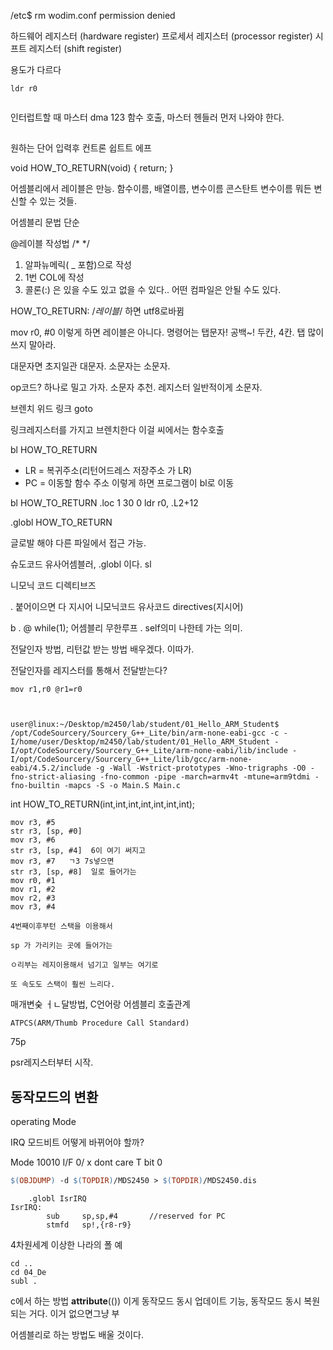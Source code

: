 /etc$ rm wodim.conf
permission denied



하드웨어 레지스터 (hardware register)
프로세서 레지스터 (processor register)
시프트 레지스터 (shift register)


용도가 다르다


```asembley
ldr r0


```

인터럽트할 때 마스터 dma 123 함수 호출, 마스터 헨들러 먼저 나와야 한다.


##


원하는 단어 입력후 컨트론 쉽트트 에프

void HOW_TO_RETURN(void)
{
    return;
}

어셈블리에서 레이블은 만능. 함수이름, 배열이름, 변수이름 콘스탄트 변수이름 뭐든 변신할 수 있는 것들.

어셈블리 문법 단순

@레이블 작성법 /* */

1. 알파뉴메릭( _ 포함)으로 작성
2. 1번 COL에 작성
3. 콜론(:) 은 있을 수도 있고 없을 수 있다.. 어떤 컴파일은 안될 수도 있다.

HOW_TO_RETURN:   /*레이블*/ 하면 utf8로바뀜


mov r0, #0 이렇게 하면 레이블은 아니다. 
명령어는 탭문자! 공백~! 두칸, 4칸.
탭 많이 쓰지 말아라. 


대문자면 초지일관 대문자. 소문자는 소문자.

op코드? 하나로 밀고 가자. 소문자 추천.
레지스터 일반적이게 소문자.


브렌치 위드 링크 goto

링크레지스터를 가지고 브렌치한다 이걸 씨에서는 함수호출


bl HOW_TO_RETURN
* LR = 복귀주소(리턴어드레스 저장주소 가 LR)
* PC = 이동할 함수 주소
이렇게 하면 프로그램이 bl로 이동


bl	HOW_TO_RETURN
	.loc 1 30 0
	ldr	r0, .L2+12

.globl  HOW_TO_RETURN

글로발 해야 다른 파일에서 접근 가능.

슈도코드 유사어셈블러, .globl 이다.
sl

니모닉 코드 디렉티브즈 

. 붙어이으면 다 지시어 니모닉코드 유사코드 directives(지시어)


b . @ while(1); 어셈블리 무한루프 . self의미 나한테 가는 의미.


전달인자 방법, 리턴값 받는 방법 배우겠다. 이따가.

전달인자를 레지스터를 통해서 전달받는다?


	mov r1,r0 @r1=r0  



    user@linux:~/Desktop/m2450/lab/student/01_Hello_ARM_Student$ /opt/CodeSourcery/Sourcery_G++_Lite/bin/arm-none-eabi-gcc -c -I/home/user/Desktop/m2450/lab/student/01_Hello_ARM_Student -I/opt/CodeSourcery/Sourcery_G++_Lite/arm-none-eabi/lib/include -I/opt/CodeSourcery/Sourcery_G++_Lite/lib/gcc/arm-none-eabi/4.5.2/include -g -Wall -Wstrict-prototypes -Wno-trigraphs -O0 -fno-strict-aliasing -fno-common -pipe -march=armv4t -mtune=arm9tdmi -fno-builtin -mapcs -S -o Main.S Main.c


 int HOW_TO_RETURN(int,int,int,int,int,int,int);


	mov	r3, #5
	str	r3, [sp, #0]
	mov	r3, #6
	str	r3, [sp, #4]  6이 여기 써지고
	mov	r3, #7   ㄱ3 7s넣으면 
	str	r3, [sp, #8]  일로 들어가는
	mov	r0, #1
	mov	r1, #2
	mov	r2, #3
	mov	r3, #4

    4번째이후부턴 스택을 이용해서

    sp 가 가리키는 곳에 들어가는

    ㅇ리부는 레지이용해서 넘기고 일부는 여기로

    또 속도도 스택이 훨씬 느리다.

매개변숮 ㅓㄴ달방법, C언어랑 어셈블리 호출관계

`ATPCS(ARM/Thumb Procedure Call Standard)`

75p

psr레지스터부터 시작.


## 동작모드의 변환

operating Mode

IRQ 모드비트 어떻게 바뀌어야 할까?

Mode 10010
I/F 0/ x dont care
T bit 0


```Makefile 62
$(OBJDUMP) -d $(TOPDIR)/MDS2450 > $(TOPDIR)/MDS2450.dis
```


```bacch art
	.globl IsrIRQ
IsrIRQ: 
        sub     sp,sp,#4       //reserved for PC
        stmfd   sp!,{r8-r9}   
```

4차원세계 이상한 나라의 폴 예

```
cd ..
cd 04_De
subl .
```
c에서 하는 방법
__attribute__(()) 이게 동작모드 동시 업데이트 기능, 동작모드 동시 복원되는 거다. 이거 없으면그냥 부

어셈블리로 하는 방법도 배울 것이다.
